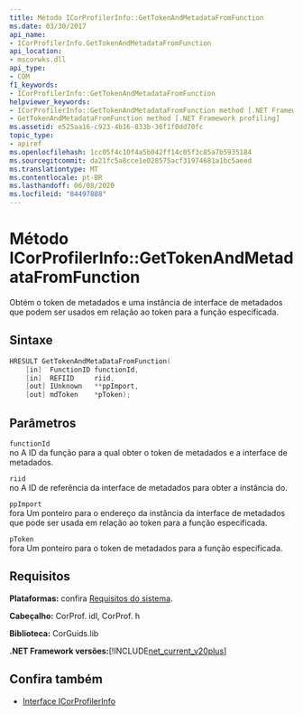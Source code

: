 ```yaml
---
title: Método ICorProfilerInfo::GetTokenAndMetadataFromFunction
ms.date: 03/30/2017
api_name:
- ICorProfilerInfo.GetTokenAndMetadataFromFunction
api_location:
- mscorwks.dll
api_type:
- COM
f1_keywords:
- ICorProfilerInfo::GetTokenAndMetadataFromFunction
helpviewer_keywords:
- ICorProfilerInfo::GetTokenAndMetadataFromFunction method [.NET Framework profiling]
- GetTokenAndMetadataFromFunction method [.NET Framework profiling]
ms.assetid: e525aa16-c923-4b16-833b-36f1f0dd70fc
topic_type:
- apiref
ms.openlocfilehash: 1cc05f4c10f4a5b042ff14c05f3c85a7b5935184
ms.sourcegitcommit: da21fc5a8cce1e028575acf31974681a1bc5aeed
ms.translationtype: MT
ms.contentlocale: pt-BR
ms.lasthandoff: 06/08/2020
ms.locfileid: "84497888"
---
```

# <a name="icorprofilerinfogettokenandmetadatafromfunction-method"></a>Método ICorProfilerInfo::GetTokenAndMetadataFromFunction
Obtém o token de metadados e uma instância de interface de metadados que podem ser usados em relação ao token para a função especificada.  
  
## <a name="syntax"></a>Sintaxe  
  
```cpp  
HRESULT GetTokenAndMetaDataFromFunction(  
    [in]  FunctionID functionId,  
    [in]  REFIID     riid,  
    [out] IUnknown   **ppImport,  
    [out] mdToken    *pToken);  
```  
  
## <a name="parameters"></a>Parâmetros  
 `functionId`  
 no A ID da função para a qual obter o token de metadados e a interface de metadados.  
  
 `riid`  
 no A ID de referência da interface de metadados para obter a instância do.  
  
 `ppImport`  
 fora Um ponteiro para o endereço da instância da interface de metadados que pode ser usada em relação ao token para a função especificada.  
  
 `pToken`  
 fora Um ponteiro para o token de metadados para a função especificada.  
  
## <a name="requirements"></a>Requisitos  
 **Plataformas:** confira [Requisitos do sistema](../../get-started/system-requirements.md).  
  
 **Cabeçalho:** CorProf. idl, CorProf. h  
  
 **Biblioteca:** CorGuids.lib  
  
 **.NET Framework versões:**[!INCLUDE[net_current_v20plus](../../../../includes/net-current-v20plus-md.md)]  
  
## <a name="see-also"></a>Confira também

- [Interface ICorProfilerInfo](icorprofilerinfo-interface.md)
